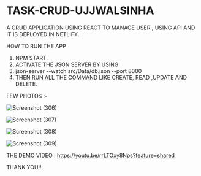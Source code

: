 # TASK-CRUD-UJJWALSINHA
A CRUD APPLICATION USING REACT TO MANAGE USER  , USING API AND IT IS DEPLOYED IN NETLIFY.


HOW TO RUN THE APP

1. NPM START.
2. ACTIVATE THE JSON SERVER BY USING
3. json-server --watch src/Data/db.json --port 8000
4. THEN RUN ALL THE COMMAND LIKE CREATE, READ ,UPDATE AND DELETE.

FEW PHOTOS :-

![Screenshot (306)](https://github.com/Ujjwal-sinha/TASK-CRUD-UJJWALSINHA/assets/115147132/5a2f5ebb-98ca-4b75-bb6d-a2cd24426805)


![Screenshot (307)](https://github.com/Ujjwal-sinha/TASK-CRUD-UJJWALSINHA/assets/115147132/e8ec1972-eaeb-46e0-9f23-9efcdbeee66a)


![Screenshot (308)](https://github.com/Ujjwal-sinha/TASK-CRUD-UJJWALSINHA/assets/115147132/5323cf58-faad-49a9-84d6-7ad014b1d924)


![Screenshot (309)](https://github.com/Ujjwal-sinha/TASK-CRUD-UJJWALSINHA/assets/115147132/874ee624-5018-4810-aec4-52fd27ca100c)

THE DEMO VIDEO :
https://youtu.be/rrLTOxy8Nps?feature=shared

THANK YOU!!
